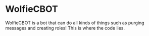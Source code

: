 # WolfieCBOT
WolfieCBOT is a bot that can do all kinds of things such as purging messages and creating roles! This is where the code lies.


